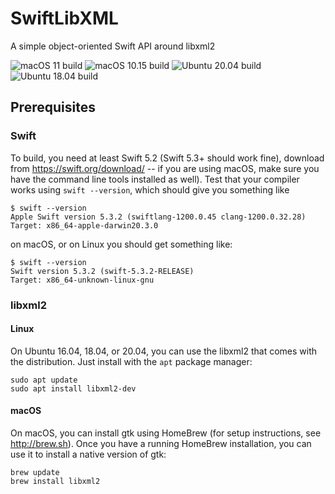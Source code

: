 # SwiftLibXML
A simple object-oriented Swift API around libxml2

![macOS 11 build](https://github.com/rhx/SwiftLibXML/workflows/macOS%2011/badge.svg)
![macOS 10.15 build](https://github.com/rhx/SwiftLibXML/workflows/macOS%2010.15/badge.svg)
![Ubuntu 20.04 build](https://github.com/rhx/SwiftLibXML/workflows/Ubuntu%2020.04/badge.svg)
![Ubuntu 18.04 build](https://github.com/rhx/SwiftLibXML/workflows/Ubuntu%2018.04/badge.svg)

## Prerequisites

### Swift

To build, you need at least Swift 5.2 (Swift 5.3+ should work fine), download from https://swift.org/download/ -- if you are using macOS, make sure you have the command line tools installed as well).  Test that your compiler works using `swift --version`, which should give you something like

	$ swift --version
	Apple Swift version 5.3.2 (swiftlang-1200.0.45 clang-1200.0.32.28)
    Target: x86_64-apple-darwin20.3.0

on macOS, or on Linux you should get something like:

	$ swift --version
	Swift version 5.3.2 (swift-5.3.2-RELEASE)
	Target: x86_64-unknown-linux-gnu

### libxml2

#### Linux

On Ubuntu 16.04, 18.04, or 20.04, you can use the libxml2 that comes with the distribution.  Just install with the `apt` package manager:

	sudo apt update
	sudo apt install libxml2-dev

#### macOS

On macOS, you can install gtk using HomeBrew (for setup instructions, see http://brew.sh).  Once you have a running HomeBrew installation, you can use it to install a native version of gtk:

	brew update
	brew install libxml2

